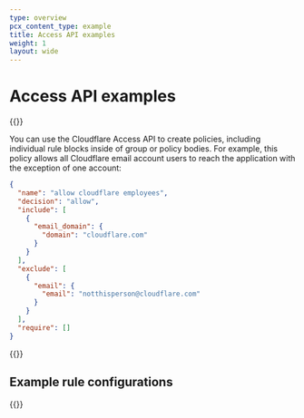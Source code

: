 ```yaml
---
type: overview
pcx_content_type: example
title: Access API examples
weight: 1
layout: wide
---
```


# Access API examples

{{<content-column>}}

You can use the Cloudflare Access API to create policies, including individual rule blocks inside of group or policy bodies. For example, this policy allows all Cloudflare email account users to reach the application with the exception of one account:

```json
{
  "name": "allow cloudflare employees",
  "decision": "allow",
  "include": [
    {
      "email_domain": {
        "domain": "cloudflare.com"
      }
    }
  ],
  "exclude": [
    {
      "email": {
        "email": "notthisperson@cloudflare.com"
      }
    }
  ],
  "require": []
}
```

{{</content-column>}}

## Example rule configurations

{{<list-examples directory="/cloudflare-one/api-terraform/access-api-examples/">}}
